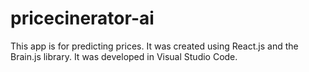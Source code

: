 # pricecinerator-ai

This app is for predicting prices. It was created using React.js and the Brain.js library. It was developed in Visual Studio Code.
